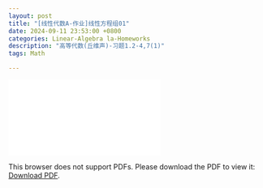 ```yaml
---
layout: post
title: "[线性代数A-作业]线性方程组01"
date: 2024-09-11 23:53:00 +0800
categories: Linear-Algebra la-Homeworks
description: "高等代数(丘维声)-习题1.2-4,7(1)"
tags: Math

---
```

<!-- ![](../assets/pdfs/la-01.pdf) -->
<!-- For ios users:[Download](https://github.com/PhotonYan/PhotonYan.github.io/blob/gh-pages/pdfs/la-01.pdf)

<object data="{{ site.url }}{{ site.baseurl }}/assets/pdfs/la-01.pdf" type="application/pdf"></object> -->

<object data="{{ site.url }}/assets/pdfs/la-homework1.pdf" type="application/pdf" width="700px" height="700px">
    <embed src="{{ site.url }}/assets/pdfs/la-homework1.pdf">
        <p>This browser does not support PDFs. Please download the PDF to view it: <a href="{{ site.url }}/assets/pdfs/la-homework1.pdf">Download PDF</a>.</p>
    </embed>
</object>